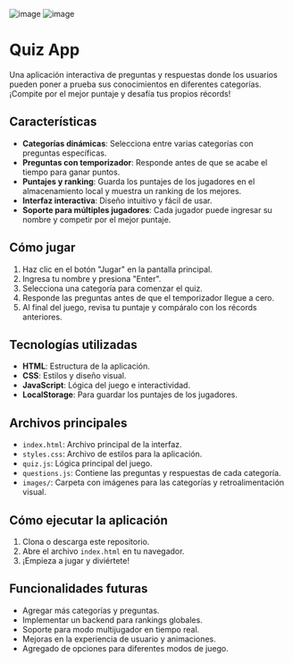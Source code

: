 ![image](https://github.com/user-attachments/assets/c2be37f5-fcca-4026-95df-87a9ce06481f)
![image](https://github.com/user-attachments/assets/c094ede1-df7d-40f8-9887-a4fca0ace1bf)


# Quiz App

Una aplicación interactiva de preguntas y respuestas donde los usuarios pueden poner a prueba sus conocimientos en diferentes categorías. ¡Compite por el mejor puntaje y desafía tus propios récords!

## Características

- **Categorías dinámicas**: Selecciona entre varias categorías con preguntas específicas.
- **Preguntas con temporizador**: Responde antes de que se acabe el tiempo para ganar puntos.
- **Puntajes y ranking**: Guarda los puntajes de los jugadores en el almacenamiento local y muestra un ranking de los mejores.
- **Interfaz interactiva**: Diseño intuitivo y fácil de usar.
- **Soporte para múltiples jugadores**: Cada jugador puede ingresar su nombre y competir por el mejor puntaje.

## Cómo jugar

1. Haz clic en el botón "Jugar" en la pantalla principal.
2. Ingresa tu nombre y presiona "Enter".
3. Selecciona una categoría para comenzar el quiz.
4. Responde las preguntas antes de que el temporizador llegue a cero.
5. Al final del juego, revisa tu puntaje y compáralo con los récords anteriores.

## Tecnologías utilizadas

- **HTML**: Estructura de la aplicación.
- **CSS**: Estilos y diseño visual.
- **JavaScript**: Lógica del juego e interactividad.
- **LocalStorage**: Para guardar los puntajes de los jugadores.

## Archivos principales

- `index.html`: Archivo principal de la interfaz.
- `styles.css`: Archivo de estilos para la aplicación.
- `quiz.js`: Lógica principal del juego.
- `questions.js`: Contiene las preguntas y respuestas de cada categoría.
- `images/`: Carpeta con imágenes para las categorías y retroalimentación visual.

## Cómo ejecutar la aplicación

1. Clona o descarga este repositorio.
2. Abre el archivo `index.html` en tu navegador.
3. ¡Empieza a jugar y diviértete!

## Funcionalidades futuras

- Agregar más categorías y preguntas.
- Implementar un backend para rankings globales.
- Soporte para modo multijugador en tiempo real.
- Mejoras en la experiencia de usuario y animaciones.
- Agregado de opciones para diferentes modos de juego.
